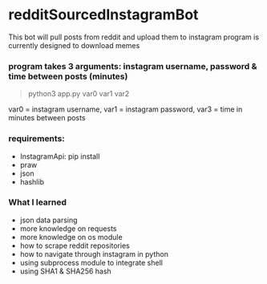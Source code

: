 # redditSourcedInstagramBot
This bot will pull posts from reddit and upload them to instagram
program is currently designed to download memes
### program takes 3 arguments: instagram username, password & time between posts (minutes)
> python3 app.py var0 var1 var2

var0 = instagram username, var1 = instagram password, var3 = time in minutes between posts
### requirements:
* InstagramApi: pip install
* praw
* json
* hashlib

### What I learned
* json data parsing
* more knowledge on requests
* more knowledge on os module
* how to scrape reddit repositories
* how to navigate through instagram in python
* using subprocess module to integrate shell 
* using SHA1 & SHA256 hash


